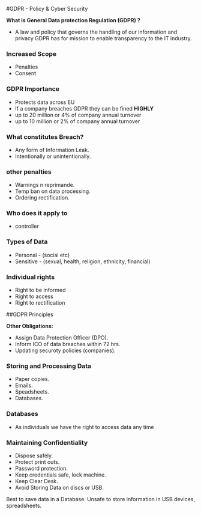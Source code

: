 #GDPR - Policy & Cyber Security 

**What is General Data protection Regulation (GDPR) ?** 

- A law and  policy that governs the handling of our information and privacy 
GDPR has for mission to enable transparency to the IT industry.

### Increased Scope 
- Penalties
- Consent

### GDPR Importance
- Protects data across EU
- If a company breaches GDPR they can be fined **HIGHLY**
- up to 20 million or 4% of company annual turnover
- up to 10 million  or 2% of company annual turnover 

### What constitutes Breach?
- Any form of Information Leak.
- Intentionally or unintentionally.

### other penalties
- Warnings n reprimande.
- Temp ban on data processing.
- Ordering rectification.

### Who does it apply to
- controller

### Types of Data
- Personal - (social etc)
- Sensitive - (sexual, health, religion, ethnicity, financial)

### Individual rights
- Right to be informed
- Right to access
- Right to rectification

##GDPR Principles

**Other Obligations:**

- Assign Data Protection Officer (DPO).
- Inform ICO of data breaches within 72 hrs.
- Updating securoty policies (companies).

### Storing and Processing Data
- Paper copies.
- Emails.
- Speadsheets.
- Databases.

### Databases
- As individuals we have the right to access data any time

### Maintaining Confidentiality
- Dispose safely.
- Protect print outs.
- Password protection. 
- Keep credentials safe, lock machine.
- Keep Clear Desk. 
- Avoid Storing Data on discs or USB.

Best to save data in a Database.
Unsafe to store information in USB devices, spreadsheets.
